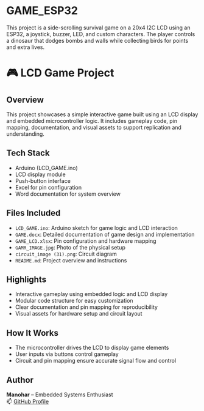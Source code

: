 # GAME_ESP32
This project is a side-scrolling survival game on a 20x4 I2C LCD using an ESP32, a joystick, buzzer, LED, and custom characters. The player controls a dinosaur that dodges bombs and walls while collecting birds for points and extra lives.
# 🎮 LCD Game Project

## Overview
This project showcases a simple interactive game built using an LCD display and embedded microcontroller logic. It includes gameplay code, pin mapping, documentation, and visual assets to support replication and understanding.

## Tech Stack
- Arduino (LCD_GAME.ino)
- LCD display module
- Push-button interface
- Excel for pin configuration
- Word documentation for system overview

## Files Included
- `LCD_GAME.ino`: Arduino sketch for game logic and LCD interaction
- `GAME.docx`: Detailed documentation of game design and implementation
- `GAME_LCD.xlsx`: Pin configuration and hardware mapping
- `GAMR_IMAGE.jpg`: Photo of the physical setup
- `circuit_image (31).png`: Circuit diagram
- `README.md`: Project overview and instructions

## Highlights
- Interactive gameplay using embedded logic and LCD display
- Modular code structure for easy customization
- Clear documentation and pin mapping for reproducibility
- Visual assets for hardware setup and circuit layout

## How It Works
- The microcontroller drives the LCD to display game elements
- User inputs via buttons control gameplay
- Circuit and pin mapping ensure accurate signal flow and control

## Author
**Manohar** – Embedded Systems Enthusiast  
📫 [GitHub Profile](https://github.com/manohar146)
